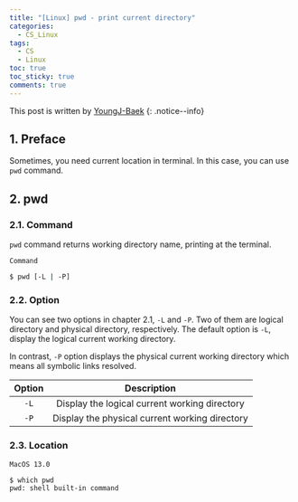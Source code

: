 ```yaml
---
title: "[Linux] pwd - print current directory"
categories:
  - CS_Linux
tags:
  - CS
  - Linux
toc: true
toc_sticky: true
comments: true
---
```


This post is written by [YoungJ-Baek](https://github.com/YoungJ-Baek)
{: .notice--info}

## 1. Preface

Sometimes, you need current location in terminal. In this case, you can use `pwd` command.

## 2. pwd

### 2.1. Command

`pwd` command returns working directory name, printing at the terminal.

<div class="notice--primary" markdown="1">

`Command`

```bash
$ pwd [-L | -P]
```

</div>

### 2.2. Option

You can see two options in chapter 2.1, `-L` and `-P`. Two of them are logical directory and physical directory, respectively. The default option is `-L`, display the logical current working directory.

In contrast, `-P` option displays the physical current working directory which means all symbolic links resolved.

| Option |                  Description                   |
| :----: | :--------------------------------------------: |
|  `-L`  | Display the logical current working directory  |
|  `-P`  | Display the physical current working directory |

### 2.3. Location

<div class="notice--primary" markdown="1">

`MacOS 13.0`

```bash
$ which pwd
pwd: shell built-in command
```

</div>
